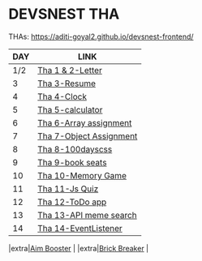 # DEVSNEST THA
THAs: https://aditi-goyal2.github.io/devsnest-frontend/


| DAY | LINK |
| ---| --- |
| 1/2 | [Tha 1 & 2-Letter](https://aditi-goyal2.github.io/devsnest-frontend/THA%201/index.html) |
| 3 | [Tha 3-Resume](https://aditi-goyal2.github.io/devsnest-frontend/THA%203/res.html) |
| 4 | [Tha 4-Clock](https://aditi-goyal2.github.io/devsnest-frontend/clock/index.html) |
| 5 | [Tha 5-calculator](https://aditi-goyal2.github.io/devsnest-frontend/THA%205/calc.html) |
| 6 | [Tha 6-Array assignment](https://aditi-goyal2.github.io/devsnest-frontend/THA%206/array.html) |
| 7 |  [Tha 7-Object Assignment](https://aditi-goyal2.github.io/devsnest-frontend/THA%207/object.html) |
|8 | [Tha 8-100dayscss](https://aditi-goyal2.github.io/devsnest-frontend/THA%208/index.html) |
|9| [Tha 9-book seats](https://aditi-goyal2.github.io/devsnest-frontend/THA%209/index.html)|
|10|[Tha 10-Memory Game](https://aditi-goyal2.github.io/devsnest-frontend/THA%2010/index.html)|
|11|[Tha 11-Js Quiz](https://aditi-goyal2.github.io/devsnest-frontend/THA%2011/index.html)|
|12|[Tha 12-ToDo app](https://aditi-goyal2.github.io/devsnest-frontend/THA%2012/index.html)|
|13|[Tha 13-API meme search](https://aditi-goyal2.github.io/devsnest-frontend/THA%2013/index.html) |
|14|[Tha 14-EventListener](https://aditi-goyal2.github.io/devsnest-frontend/THA%2014/index.html) |

|extra|[Aim Booster](https://aditi-goyal2.github.io/devsnest-frontend/aim%20booster/demo/index.html) |
|extra|[Brick Breaker](https://aditi-goyal2.github.io/devsnest-frontend/brick_breaker/index.html) |
</center>
